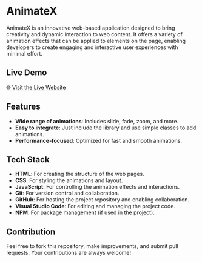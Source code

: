 # AnimateX
AnimateX is an innovative web-based application designed to bring creativity and dynamic interaction to web content. It offers a variety of animation effects that can be applied to elements on the page, enabling developers to create engaging and interactive user experiences with minimal effort.

## Live Demo  
[🌐 Visit the Live Website](https://animatex.onrender.com/)

## Features
- **Wide range of animations**: Includes slide, fade, zoom, and more.
- **Easy to integrate**: Just include the library and use simple classes to add animations.
- **Performance-focused**: Optimized for fast and smooth animations.

## Tech Stack
- **HTML**: For creating the structure of the web pages.
- **CSS**: For styling the animations and layout.
- **JavaScript**: For controlling the animation effects and interactions.
- **Git**: For version control and collaboration.
- **GitHub**: For hosting the project repository and enabling collaboration.
- **Visual Studio Code**: For editing and managing the project code.
- **NPM**: For package management (if used in the project).

  
## Contribution
Feel free to fork this repository, make improvements, and submit pull requests. Your contributions are always welcome!
